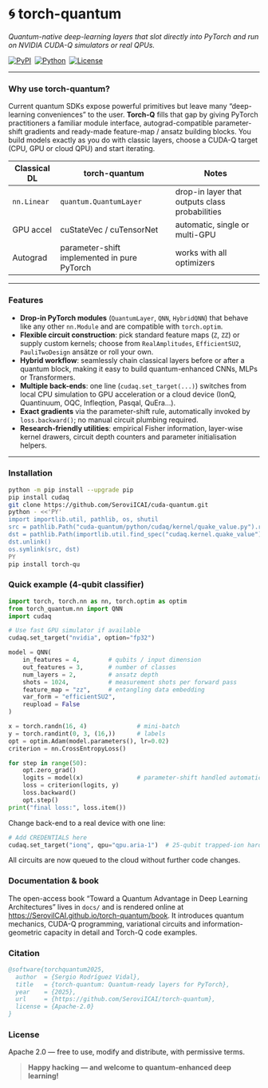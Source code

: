 # 🌀 torch-quantum

*Quantum-native deep-learning layers that slot directly into PyTorch and run on NVIDIA CUDA-Q simulators or real QPUs.*

[![PyPI](https://img.shields.io/pypi/v/torch-qu.svg?logo=pypi)](https://pypi.org/project/torch-qu/) [![Python](https://img.shields.io/pypi/pyversions/torch-qu.svg?logo=python)](https://pypi.org/project/torch-qu) [![License](https://img.shields.io/github/license/SeroviICAI/torch-quantum.svg)](LICENSE)

---

### Why use torch-quantum?  
Current quantum SDKs expose powerful primitives but leave many “deep-learning conveniences” to the user. **Torch-Q** fills that gap by giving PyTorch practitioners a familiar module interface, autograd-compatible parameter-shift gradients and ready-made feature-map / ansatz building blocks. You build models exactly as you do with classic layers, choose a CUDA-Q target (CPU, GPU or cloud QPU) and start iterating.

| Classical DL | torch-quantum | Notes |
|--------------|---------------|-------|
| `nn.Linear`  | `quantum.QuantumLayer` | drop-in layer that outputs class probabilities |
| GPU accel    | cuStateVec / cuTensorNet | automatic, single or multi-GPU |
| Autograd     | parameter-shift implemented in pure PyTorch | works with all optimizers |

---

### Features

* **Drop-in PyTorch modules** (`QuantumLayer`, `QNN`, `HybridQNN`) that behave like any other `nn.Module` and are compatible with `torch.optim`.
* **Flexible circuit construction**: pick standard feature maps (`Z`, `ZZ`) or supply custom kernels; choose from `RealAmplitudes`, `EfficientSU2`, `PauliTwoDesign` ansätze or roll your own.
* **Hybrid workflow**: seamlessly chain classical layers before or after a quantum block, making it easy to build quantum-enhanced CNNs, MLPs or Transformers.
* **Multiple back-ends**: one line (`cudaq.set_target(...)`) switches from local CPU simulation to GPU acceleration or a cloud device (IonQ, Quantinuum, OQC, Infleqtion, Pasqal, QuEra…).
* **Exact gradients** via the parameter-shift rule, automatically invoked by `loss.backward()`; no manual circuit plumbing required.
* **Research-friendly utilities**: empirical Fisher information, layer-wise kernel drawers, circuit depth counters and parameter initialisation helpers.

---

### Installation

```bash
python -m pip install --upgrade pip
pip install cudaq
git clone https://github.com/SeroviICAI/cuda-quantum.git
python - <<'PY'
import importlib.util, pathlib, os, shutil
src = pathlib.Path("cuda-quantum/python/cudaq/kernel/quake_value.py").resolve()
dst = pathlib.Path(importlib.util.find_spec("cudaq.kernel.quake_value").origin)
dst.unlink()
os.symlink(src, dst)
PY
pip install torch-qu
```

### Quick example (4-qubit classifier)
```python
import torch, torch.nn as nn, torch.optim as optim
from torch_quantum.nn import QNN
import cudaq

# Use fast GPU simulator if available
cudaq.set_target("nvidia", option="fp32")

model = QNN(
    in_features = 4,        # qubits / input dimension
    out_features = 3,       # number of classes
    num_layers = 2,         # ansatz depth
    shots = 1024,           # measurement shots per forward pass
    feature_map = "zz",     # entangling data embedding
    var_form = "efficientSU2",
    reupload = False
)

x = torch.randn(16, 4)              # mini-batch
y = torch.randint(0, 3, (16,))      # labels
opt = optim.Adam(model.parameters(), lr=0.02)
criterion = nn.CrossEntropyLoss()

for step in range(50):
    opt.zero_grad()
    logits = model(x)               # parameter-shift handled automatically
    loss = criterion(logits, y)
    loss.backward()
    opt.step()
print("final loss:", loss.item())
```

Change back-end to a real device with one line:

```python
# Add CREDENTIALS here
cudaq.set_target("ionq", qpu="qpu.aria-1")  # 25-qubit trapped-ion hardware
```

All circuits are now queued to the cloud without further code changes.

### Documentation & book

The open-access book “Toward a Quantum Advantage in Deep Learning Architectures” lives in `docs/` and is rendered online at https://SeroviICAI.github.io/torch-quantum/book. It introduces quantum mechanics, CUDA-Q programming, variational circuits and information-geometric capacity in detail and Torch-Q code examples.

### Citation

```bibtex
@software{torchquantum2025,
  author  = {Sergio Rodríguez Vidal},
  title   = {torch-quantum: Quantum-ready layers for PyTorch},
  year    = {2025},
  url     = {https://github.com/SeroviICAI/torch-quantum},
  license = {Apache-2.0}
}
```

### License
Apache 2.0 — free to use, modify and distribute, with permissive terms.

> **Happy hacking — and welcome to quantum-enhanced deep learning!**
